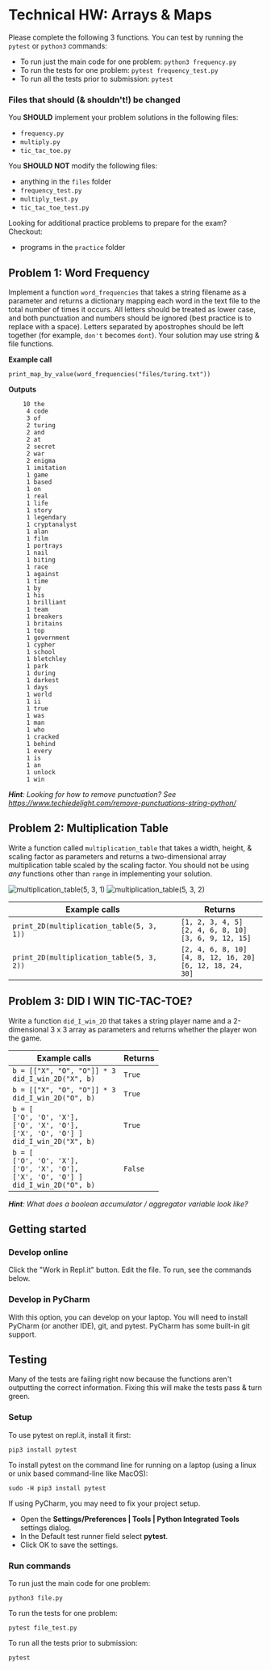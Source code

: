 # Technical HW: Arrays & Maps
Please complete the following 3 functions. 
You can test by running the `pytest` or `python3` commands:

* To run just the main code for one problem: `python3 frequency.py`
* To run the tests for one problem: `pytest frequency_test.py`
* To run all the tests prior to submission: `pytest`

### Files that should (& shouldn't!) be changed

You **SHOULD** implement your problem solutions in the following files:
* `frequency.py`
* `multiply.py`
* `tic_tac_toe.py`

You **SHOULD NOT** modify the following files:
* anything in the `files` folder
* `frequency_test.py`
* `multiply_test.py`
* `tic_tac_toe_test.py`

Looking for additional practice problems to prepare for the exam? Checkout:
* programs in the `practice` folder

<!--### General Hints
* ???-->

## Problem 1: Word Frequency

Implement a function `word_frequencies` that takes
a string filename as a parameter and returns a
dictionary mapping each word in the text file
to the total number of times it occurs. All
letters should be treated as lower case, and both
punctuation and numbers should be ignored (best practice is to replace with a space).
Letters separated by apostrophes should be left together
(for example, `don't` becomes `dont`).
Your solution may use string & file functions.

**Example call**

`print_map_by_value(word_frequencies("files/turing.txt"))`

**Outputs**
```
    10 the
     4 code
     3 of
     2 turing
     2 and
     2 at
     2 secret
     2 war
     2 enigma
     1 imitation
     1 game
     1 based
     1 on
     1 real
     1 life
     1 story
     1 legendary
     1 cryptanalyst
     1 alan
     1 film
     1 portrays
     1 nail
     1 biting
     1 race
     1 against
     1 time
     1 by
     1 his
     1 brilliant
     1 team
     1 breakers
     1 britains
     1 top
     1 government
     1 cypher
     1 school
     1 bletchley
     1 park
     1 during
     1 darkest
     1 days
     1 world
     1 ii
     1 true
     1 was
     1 man
     1 who
     1 cracked
     1 behind
     1 every
     1 is
     1 an
     1 unlock
     1 win
```

_**Hint**: Looking for how to remove punctuation? 
See https://www.techiedelight.com/remove-punctuations-string-python/_

## Problem 2: Multiplication Table

Write a function called `multiplication_table` that
takes a width, height, & scaling factor as parameters
and returns a two-dimensional array multiplication
table scaled by the scaling factor.
You should not be using _any_ functions other than `range` 
in implementing your solution.

![multiplication_table(5, 3, 1)](http://emhill.github.io/151/morea/12.arrays//fig1.png)
![multiplication_table(5, 3, 2)](http://emhill.github.io/151/morea/12.arrays//fig2.png)


| **Example calls** | **Returns** |
| -------------- | --------- |
| `print_2D(multiplication_table(5, 3, 1))` | `[1, 2, 3, 4, 5]`<br>`[2, 4, 6, 8, 10]`<br>`[3, 6, 9, 12, 15]` |
| `print_2D(multiplication_table(5, 3, 2))` | `[2, 4, 6, 8, 10]`<br>`[4, 8, 12, 16, 20]`<br>`[6, 12, 18, 24, 30]` |

<!--_**Hint**: use an extra queue to help!_-->

## Problem 3: DID I WIN TIC-TAC-TOE?

Write a function `did_I_win_2D` that takes a string player name
and a 2-dimensional 3 x 3 array as parameters
and returns whether the player won the game.

| **Example calls** | **Returns** |
| -------------- | --------- |
| `b = [["X", "O", "O"]] * 3`<br>`did_I_win_2D("X", b)` | `True` |
| `b = [["X", "O", "O"]] * 3`<br>`did_I_win_2D("O", b)` | `True` |
| `b = [`<br>`['O', 'O', 'X'],`<br>`['O', 'X', 'O'],`<br>`['X', 'O', 'O'] ]`<br>`did_I_win_2D("X", b)` | `True` |
| `b = [`<br>`['O', 'O', 'X'],`<br>`['O', 'X', 'O'],`<br>`['X', 'O', 'O'] ]`<br>`did_I_win_2D("O", b)` | `False` |


_**Hint**: What does a boolean accumulator / aggregator variable look like?_

## Getting started

### Develop online

Click the "Work in Repl.it" button. Edit the file. To run, see the commands below.

### Develop in PyCharm

With this option, you can develop on your laptop. 
You will need to install PyCharm (or another IDE),
git, and pytest. PyCharm has some built-in git 
support.

## Testing
Many of the tests are failing right now because the 
functions
aren't outputting the correct information. Fixing this
will make the tests pass & turn green.

### Setup
To use pytest on repl.it, install it first:

`pip3 install pytest`

To install pytest on the command line for running on a laptop (using a linux or unix based command-line like MacOS):

`sudo -H pip3 install pytest`

If using PyCharm, you may need to fix your project setup.
- Open the **Settings/Preferences | Tools | Python Integrated Tools** settings dialog.
- In the Default test runner field select **pytest**.
- Click OK to save the settings.

### Run commands
To run just the main code for one problem:

`python3 file.py`

To run the tests for one problem:

`pytest file_test.py`

To run all the tests prior to submission:

`pytest`
